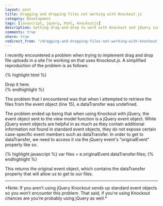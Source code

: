 ```yaml
---
layout: post
title: Dragging and dropping files not working with Knockout.js
category: Development
tags: [javascript, jquery, html, knockoutjs]
description: Getting drag-and-drop to work with Knockout and jQuery isn't as obvious as it may seem. Learn the trick to getting it to work.
comments: true
share: true
redirect_from: "/dragging-and-dropping-files-not-working-with-knockout-js/"
---
```

I recently encountered a problem when trying to implement drag and drop file uploads in a site I'm working on that uses Knockout.js. A simplified reproduction of the problem is as follows:

{% highlight html %}
<div data-bind="event: { drop: acceptDrop }">
    Drop it here.
</div>
<script src="jquery-1.10.2.js"></script>
<script src="knockout-2.3.0.js"></script>
<script>
    var viewModel = function () {
        var self = this;

        self.acceptDrop = function (model, e) {
            var files = e.dataTransfer.files;
            // Do something with the files...
        };
    };

    ko.applyBindings(new viewModel());
</script>
{% endhighlight %}

The problem that I encountered was that when I attempted to retrieve the files from the event object (line 15), e.dataTransfer was undefined.

The problem ended up being that when using Knockout with jQuery, the event object sent to the view model function is a jQuery event object. While jQuery event objects are helpful in as much as they contain additional information not found in standard event objects, they do not expose certain case-specific event members such as dataTransfer. In order to get to dataTransfer, we need to access it via the jQuery event's “originalEvent” property like so.

{% highlight javascript %}
var files = e.originalEvent.dataTransfer.files;
{% endhighlight %}

This returns the original event object, which contains the dataTransfer property that will allow us to get to our files.

<hr />
*Note: If you aren’t using jQuery Knockout sends up standard event objects so you won’t encounter this problem. That said, if you’re using Knockout chances are you’re probably using jQuery as well.*

